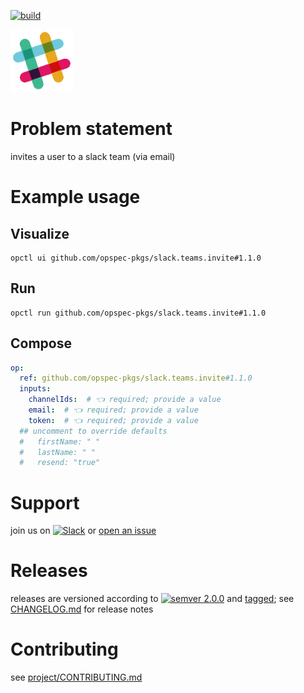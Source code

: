 [![build](https://github.com/opspec-pkgs/slack.teams.invite/actions/workflows/build.yml/badge.svg)](https://github.com/opspec-pkgs/slack.teams.invite/actions/workflows/build.yml)


<img src="icon.svg" alt="icon" height="100px">

# Problem statement

invites a user to a slack team (via email)

# Example usage

## Visualize

```shell
opctl ui github.com/opspec-pkgs/slack.teams.invite#1.1.0
```

## Run

```
opctl run github.com/opspec-pkgs/slack.teams.invite#1.1.0
```

## Compose

```yaml
op:
  ref: github.com/opspec-pkgs/slack.teams.invite#1.1.0
  inputs:
    channelIds:  # 👈 required; provide a value
    email:  # 👈 required; provide a value
    token:  # 👈 required; provide a value
  ## uncomment to override defaults
  #   firstName: " "
  #   lastName: " "
  #   resend: "true"
```

# Support

join us on
[![Slack](https://img.shields.io/badge/slack-opctl-E01563.svg)](https://join.slack.com/t/opctl/shared_invite/zt-51zodvjn-Ul_UXfkhqYLWZPQTvNPp5w)
or
[open an issue](https://github.com/opspec-pkgs/slack.teams.invite/issues)

# Releases

releases are versioned according to
[![semver 2.0.0](https://img.shields.io/badge/semver-2.0.0-brightgreen.svg)](http://semver.org/spec/v2.0.0.html)
and [tagged](https://git-scm.com/book/en/v2/Git-Basics-Tagging); see
[CHANGELOG.md](CHANGELOG.md) for release notes

# Contributing

see
[project/CONTRIBUTING.md](https://github.com/opspec-pkgs/project/blob/main/CONTRIBUTING.md)
